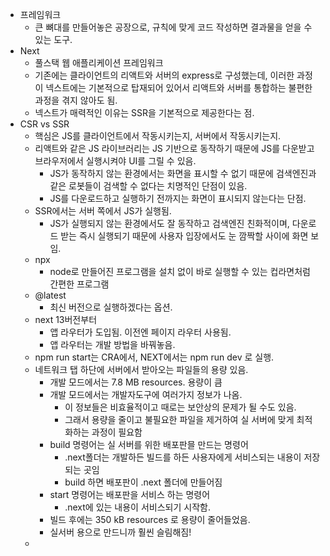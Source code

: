 - 프레임워크
  - 큰 뼈대를 만들어놓은 공장으로, 규칙에 맞게 코드 작성하면 결과물을 얻을 수 있는 도구.
- Next
  - 풀스택 웹 애플리케이션 프레임워크
  - 기존에는 클라이언트의 리액트와 서버의 express로 구성했는데, 이러한 과정이 넥스트에는 기본적으로 탑재되어 있어서 리액트와 서버를 통합하는 불편한 과정을 겪지 않아도 됨.
  - 넥스트가 매력적인 이유는 SSR을 기본적으로 제공한다는 점.
- CSR vs SSR
  - 핵심은 JS를 클라이언트에서 작동시키는지, 서버에서 작동시키는지.
  - 리액트와 같은 JS 라이브러리는 JS 기반으로 동작하기 때문에 JS를 다운받고 브라우저에서 실행시켜야 UI를 그릴 수 있음.
    - JS가 동작하지 않는 환경에서는 화면을 표시할 수 없기 때문에 검색엔진과 같은 로봇들이 검색할 수 없다는 치명적인 단점이 있음.
    - JS를 다운로드하고 실행하기 전까지는 화면이 표시되지 않는다는 단점.
  - SSR에서는 서버 쪽에서 JS가 실행됨.
    - JS가 실행되지 않는 환경에서도 잘 동작하고 검색엔진 친화적이며, 다운로드 받는 즉시 실행되기 때문에 사용자 입장에서도 눈 깜짝할 사이에 화면 보임.
  - npx
    - node로 만들어진 프로그램을 설치 없이 바로 실행할 수 있는 컵라면처럼 간편한 프로그램
  - @latest
    - 최신 버전으로 실행하겠다는 옵션.
  - next 13버전부터
    - 앱 라우터가 도입됨. 이전엔 페이지 라우터 사용됨.
    - 앱 라우터는 개발 방법을 바꿔놓음.
  - npm run start는 CRA에서, NEXT에서는 npm run dev 로 실행.
  - 네트워크 탭 하단에 서버에서 받아오는 파일들의 용량 있음.
    - 개발 모드에서는 7.8 MB resources. 용량이 큼
    - 개발 모드에서는 개발자도구에 여러가지 정보가 나옴.
      - 이 정보들은 비효율적이고 때로는 보안상의 문제가 될 수도 있음.
      - 그래서 용량을 줄이고 불필요한 파일을 제거하여 실 서버에 맞게 최적화하는 과정이 필요함
    - build 명령어는 실 서버를 위한 배포판믈 만드는 명령어
      - .next폴더는 개발하든 빌드를 하든 사용자에게 서비스되는 내용이 저장되는 곳임
      - build 하면 배포판이 .next 폴더에 만들어짐
    - start 명령어는 배포판을 서비스 하는 명령어
      - .next에 있는 내용이 서비스되기 시작함.
    - 빌드 후에는 350 kB resources 로 용량이 줄어들었음.
    - 실서버 용으로 만드니까 훨씬 슬림해짐!
  -
